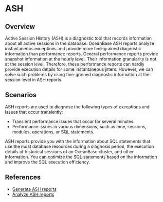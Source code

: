 # ASH

## Overview

Active Session History (ASH) is a diagnostic tool that records information about all active sessions in the database.
OceanBase ASH reports analyze instantaneous exceptions and provide more fine-grained diagnostic information than performance reports. General performance reports provide snapshot information at the hourly level. Their information granularity is not at the session level. Therefore, these performance reports can hardly provide execution details for some instantaneous jitters. However, we can solve such problems by using fine-grained diagnostic information at the session level in ASH reports. 

## Scenarios

ASH reports are used to diagnose the following types of exceptions and issues that occur transiently:   

- Transient performance issues that occur for several minutes. 
- Performance issues in various dimensions, such as time, sessions, modules, operations, or SQL statements. 

ASH reports provide you with the information about SQL statements that use the most database resources during a diagnosis period, the execution details of historical sessions of an OceanBase cluster, and other information. You can optimize the SQL statements based on the information and improve the SQL execution efficiency. 

## References

- [Generate ASH reports](2.generate-ash-report.md) 
- [Analyze ASH reports](3.analyze-ash-report.md) 
